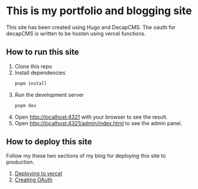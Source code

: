 # This is my portfolio and blogging site

This site has been created using Hugo and DecapCMS. The oauth for decapCMS is written to be hosten using vercel functions.

## How to run this site

1. Clone this repo
2. Install dependencies
   ```bash
   pnpm install
   ```
3. Run the development server
   ```bash
   pnpm dev
   ```
4. Open [http://localhost:4321](http://localhost:4321) with your browser to see the result.
5. Open [http://localhost:4321/admin/index.html](http://localhost:4321/admin/index.html) to see the admin panel.

## How to deploy this site

Follow my these two sections of my blog for deploying this site to production.

1. [Deploying to vercel](https://nipunh.com/blog/modify-static-site-content-easily-from-your-browser#deploying-the-site)
2. [Creating OAuth](https://nipunh.com/blog/modify-static-site-content-easily-from-your-browser#creating-oauth-for-production)
